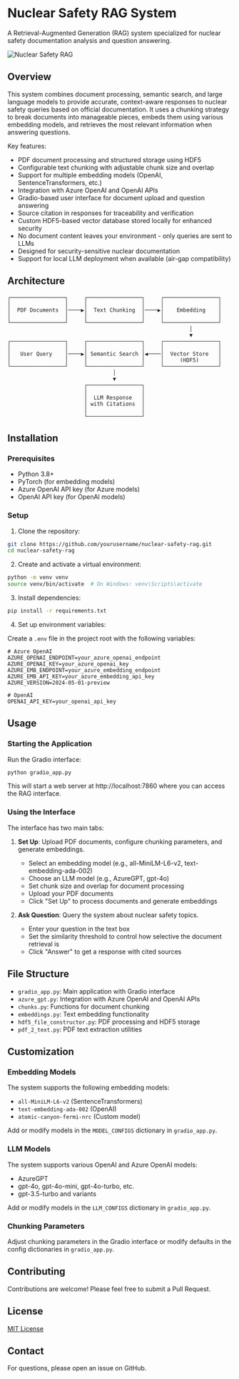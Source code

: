 # Nuclear Safety RAG System

A Retrieval-Augmented Generation (RAG) system specialized for nuclear safety documentation analysis and question answering.

![Nuclear Safety RAG](https://via.placeholder.com/800x400?text=Nuclear+Safety+RAG)

## Overview

This system combines document processing, semantic search, and large language models to provide accurate, context-aware responses to nuclear safety queries based on official documentation. It uses a chunking strategy to break documents into manageable pieces, embeds them using various embedding models, and retrieves the most relevant information when answering questions.

Key features:
- PDF document processing and structured storage using HDF5
- Configurable text chunking with adjustable chunk size and overlap
- Support for multiple embedding models (OpenAI, SentenceTransformers, etc.)
- Integration with Azure OpenAI and OpenAI APIs
- Gradio-based user interface for document upload and question answering
- Source citation in responses for traceability and verification
- Custom HDF5-based vector database stored locally for enhanced security
- No document content leaves your environment - only queries are sent to LLMs
- Designed for security-sensitive nuclear documentation
- Support for local LLM deployment when available (air-gap compatibility)

## Architecture

```
┌─────────────────┐     ┌─────────────────┐     ┌─────────────────┐
│                 │     │                 │     │                 │
│  PDF Documents  │────▶│  Text Chunking  │────▶│    Embedding    │
│                 │     │                 │     │                 │
└─────────────────┘     └─────────────────┘     └─────────────────┘
                                                         │
                                                         ▼
┌─────────────────┐     ┌─────────────────┐     ┌─────────────────┐
│                 │     │                 │     │                 │
│   User Query    │────▶│ Semantic Search │◀────│  Vector Store   │
│                 │     │                 │     │     (HDF5)      │
└─────────────────┘     └─────────────────┘     └─────────────────┘
                                 │
                                 ▼
                        ┌─────────────────┐
                        │                 │
                        │  LLM Response   │
                        │ with Citations  │
                        │                 │
                        └─────────────────┘
```

## Installation

### Prerequisites

- Python 3.8+
- PyTorch (for embedding models)
- Azure OpenAI API key (for Azure models)
- OpenAI API key (for OpenAI models)

### Setup

1. Clone the repository:

```bash
git clone https://github.com/yourusername/nuclear-safety-rag.git
cd nuclear-safety-rag
```

2. Create and activate a virtual environment:

```bash
python -m venv venv
source venv/bin/activate  # On Windows: venv\Scripts\activate
```

3. Install dependencies:

```bash
pip install -r requirements.txt
```

4. Set up environment variables:

Create a `.env` file in the project root with the following variables:

```
# Azure OpenAI
AZURE_OPENAI_ENDPOINT=your_azure_openai_endpoint
AZURE_OPENAI_KEY=your_azure_openai_key
AZURE_EMB_ENDPOINT=your_azure_embedding_endpoint
AZURE_EMB_API_KEY=your_azure_embedding_api_key
AZURE_VERSION=2024-05-01-preview

# OpenAI
OPENAI_API_KEY=your_openai_api_key
```

## Usage

### Starting the Application

Run the Gradio interface:

```bash
python gradio_app.py
```

This will start a web server at http://localhost:7860 where you can access the RAG interface.

### Using the Interface

The interface has two main tabs:

1. **Set Up**: Upload PDF documents, configure chunking parameters, and generate embeddings.
   - Select an embedding model (e.g., all-MiniLM-L6-v2, text-embedding-ada-002)
   - Choose an LLM model (e.g., AzureGPT, gpt-4o)
   - Set chunk size and overlap for document processing
   - Upload your PDF documents
   - Click "Set Up" to process documents and generate embeddings

2. **Ask Question**: Query the system about nuclear safety topics.
   - Enter your question in the text box
   - Set the similarity threshold to control how selective the document retrieval is
   - Click "Answer" to get a response with cited sources

## File Structure

- `gradio_app.py`: Main application with Gradio interface
- `azure_gpt.py`: Integration with Azure OpenAI and OpenAI APIs
- `chunks.py`: Functions for document chunking
- `embeddings.py`: Text embedding functionality
- `hdf5_file_constructor.py`: PDF processing and HDF5 storage
- `pdf_2_text.py`: PDF text extraction utilities

## Customization

### Embedding Models

The system supports the following embedding models:
- `all-MiniLM-L6-v2` (SentenceTransformers)
- `text-embedding-ada-002` (OpenAI)
- `atomic-canyon-fermi-nrc` (Custom model)

Add or modify models in the `MODEL_CONFIGS` dictionary in `gradio_app.py`.

### LLM Models

The system supports various OpenAI and Azure OpenAI models:
- AzureGPT
- gpt-4o, gpt-4o-mini, gpt-4o-turbo, etc.
- gpt-3.5-turbo and variants

Add or modify models in the `LLM_CONFIGS` dictionary in `gradio_app.py`.

### Chunking Parameters

Adjust chunking parameters in the Gradio interface or modify defaults in the config dictionaries in `gradio_app.py`.

## Contributing

Contributions are welcome! Please feel free to submit a Pull Request.

## License

[MIT License](LICENSE)

## Contact

For questions, please open an issue on GitHub.

